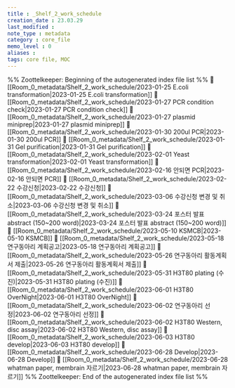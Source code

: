 ```yaml
---
title : _Shelf_2_work_schedule
creation_date : 23.03.29
last_modified :
note_type : metadata
category : core_file
memo_level : 0
aliases : 
tags: core file, MOC
---
```


%% Zoottelkeeper: Beginning of the autogenerated index file list  %%
📄 [[Room_0_metadata/Shelf_2_work_schedule/2023-01-25 E.coli transformation|2023-01-25 E.coli transformation]]
📄 [[Room_0_metadata/Shelf_2_work_schedule/2023-01-27 PCR condition check|2023-01-27 PCR condition check]]
📄 [[Room_0_metadata/Shelf_2_work_schedule/2023-01-27 plasmid miniprep|2023-01-27 plasmid miniprep]]
📄 [[Room_0_metadata/Shelf_2_work_schedule/2023-01-30 200ul PCR|2023-01-30 200ul PCR]]
📄 [[Room_0_metadata/Shelf_2_work_schedule/2023-01-31 Gel purification|2023-01-31 Gel purification]]
📄 [[Room_0_metadata/Shelf_2_work_schedule/2023-02-01 Yeast transformation|2023-02-01 Yeast transformation]]
📄 [[Room_0_metadata/Shelf_2_work_schedule/2023-02-16 안되면 PCR|2023-02-16 안되면 PCR]]
📄 [[Room_0_metadata/Shelf_2_work_schedule/2023-02-22 수강신청|2023-02-22 수강신청]]
📄 [[Room_0_metadata/Shelf_2_work_schedule/2023-03-06 수강신청 변경 및 취소|2023-03-06 수강신청 변경 및 취소]]
📄 [[Room_0_metadata/Shelf_2_work_schedule/2023-03-24 포스터 발표 abstract (150~200 word)|2023-03-24 포스터 발표 abstract (150~200 word)]]
📄 [[Room_0_metadata/Shelf_2_work_schedule/2023-05-10 KSMCB|2023-05-10 KSMCB]]
📄 [[Room_0_metadata/Shelf_2_work_schedule/2023-05-18 연구동아리 계획공고|2023-05-18 연구동아리 계획공고]]
📄 [[Room_0_metadata/Shelf_2_work_schedule/2023-05-26 연구동아리 활동계획서 제출|2023-05-26 연구동아리 활동계획서 제출]]
📄 [[Room_0_metadata/Shelf_2_work_schedule/2023-05-31 H3T80 plating (수진)|2023-05-31 H3T80 plating (수진)]]
📄 [[Room_0_metadata/Shelf_2_work_schedule/2023-06-01 H3T80 OverNight|2023-06-01 H3T80 OverNight]]
📄 [[Room_0_metadata/Shelf_2_work_schedule/2023-06-02 연구동아리 선정|2023-06-02 연구동아리 선정]]
📄 [[Room_0_metadata/Shelf_2_work_schedule/2023-06-02 H3T80 Western, disc assay|2023-06-02 H3T80 Western, disc assay]]
📄 [[Room_0_metadata/Shelf_2_work_schedule/2023-06-03 H3T80 develop|2023-06-03 H3T80 develop]]
📄 [[Room_0_metadata/Shelf_2_work_schedule/2023-06-28 Develop|2023-06-28 Develop]]
📄 [[Room_0_metadata/Shelf_2_work_schedule/2023-06-28 whatman paper, membrain 자르기|2023-06-28 whatman paper, membrain 자르기]]
%% Zoottelkeeper: End of the autogenerated index file list  %%
